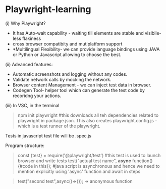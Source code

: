 # Playwright-learning

(i) Why Playwright?
- It has Auto-wait capability - waiting till elements are stable and visibile-less flakiness
- cross browser compatibity and mutiplatform support
- *Multilingual Flexibility- we can provide language bindings using JAVA or Python or Javascript allowing to choose the best.

(ii) Advanced features:
- Automatic screenshots and logging without any codes.
- Validate network calls by mocking the network.
- Browser content Management - we can inject test data in browser.
- Codegen Tool-  helper tool which can generate the test code by recoridng your actions.

 (iii) In VSC, in the terminal 
> npm init playwright #this downloads all teh dependencies related to playwright in package.json.
This also creates playwright.config.js - which is a test runner of the playwright.

Tests in javascript test file will be .spec.js 

Program structure:

> const {test} = require('@playwright/test') #this test is used to launch browser and write tests
test("actual test name", **async** function(){#code in this});
#java script is asynchronous and hence we need to mention explicitly using 'async' function and await in steps

>test("second test",async()=>{}); -> anonymous function


